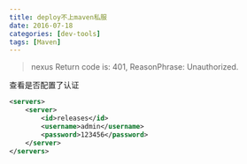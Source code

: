 ```yaml
---
title: deploy不上maven私服
date: 2016-07-18
categories: [dev-tools]
tags: [Maven]
---
```


> nexus Return code is: 401, ReasonPhrase: Unauthorized.

查看是否配置了认证

```xml
<servers>
    <server>  
        <id>releases</id>  
        <username>admin</username>  
        <password>123456</password>  
    </server>    
</servers>  
```





